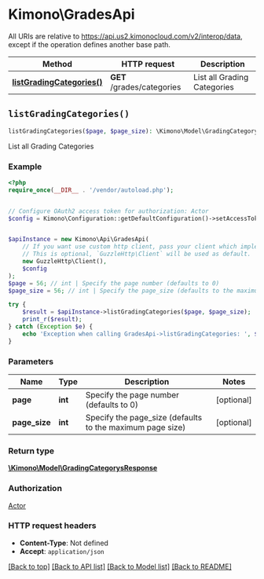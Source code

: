 # Kimono\GradesApi

All URIs are relative to https://api.us2.kimonocloud.com/v2/interop/data, except if the operation defines another base path.

| Method | HTTP request | Description |
| ------------- | ------------- | ------------- |
| [**listGradingCategories()**](GradesApi.md#listGradingCategories) | **GET** /grades/categories | List all Grading Categories |


## `listGradingCategories()`

```php
listGradingCategories($page, $page_size): \Kimono\Model\GradingCategorysResponse
```

List all Grading Categories

### Example

```php
<?php
require_once(__DIR__ . '/vendor/autoload.php');


// Configure OAuth2 access token for authorization: Actor
$config = Kimono\Configuration::getDefaultConfiguration()->setAccessToken('YOUR_ACCESS_TOKEN');


$apiInstance = new Kimono\Api\GradesApi(
    // If you want use custom http client, pass your client which implements `GuzzleHttp\ClientInterface`.
    // This is optional, `GuzzleHttp\Client` will be used as default.
    new GuzzleHttp\Client(),
    $config
);
$page = 56; // int | Specify the page number (defaults to 0)
$page_size = 56; // int | Specify the page_size (defaults to the maximum page size)

try {
    $result = $apiInstance->listGradingCategories($page, $page_size);
    print_r($result);
} catch (Exception $e) {
    echo 'Exception when calling GradesApi->listGradingCategories: ', $e->getMessage(), PHP_EOL;
}
```

### Parameters

| Name | Type | Description  | Notes |
| ------------- | ------------- | ------------- | ------------- |
| **page** | **int**| Specify the page number (defaults to 0) | [optional] |
| **page_size** | **int**| Specify the page_size (defaults to the maximum page size) | [optional] |

### Return type

[**\Kimono\Model\GradingCategorysResponse**](../Model/GradingCategorysResponse.md)

### Authorization

[Actor](../../README.md#Actor)

### HTTP request headers

- **Content-Type**: Not defined
- **Accept**: `application/json`

[[Back to top]](#) [[Back to API list]](../../README.md#endpoints)
[[Back to Model list]](../../README.md#models)
[[Back to README]](../../README.md)
